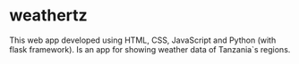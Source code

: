 # weathertz

This web app developed using HTML, CSS, JavaScript and Python (with flask framework). Is an app for showing weather data of Tanzania`s regions.
